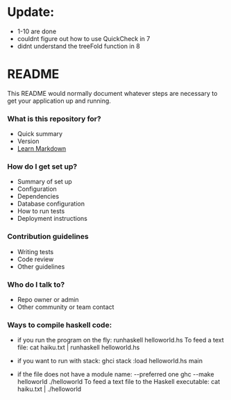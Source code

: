 # Update: #
 * 1-10 are done 
 * couldnt figure out how to use QuickCheck in 7  
 * didnt understand the treeFold function in 8

# README #

This README would normally document whatever steps are necessary to get your application up and running.

### What is this repository for? ###

* Quick summary
* Version
* [Learn Markdown](https://bitbucket.org/tutorials/markdowndemo)

### How do I get set up? ###

* Summary of set up
* Configuration
* Dependencies
* Database configuration
* How to run tests
* Deployment instructions

### Contribution guidelines ###

* Writing tests
* Code review
* Other guidelines

### Who do I talk to? ###

* Repo owner or admin
* Other community or team contact

### Ways to compile haskell code:

* if you run the program on the fly:
  runhaskell helloworld.hs
  To feed a text file:
  cat haiku.txt | runhaskell helloworld.hs


* if you want to run with stack:
  ghci stack
  :load helloworld.hs
  main

* if the file does not have a module name: --preferred one
  ghc --make helloworld
  ./helloworld
  To feed a text file to the Haskell executable:
  cat haiku.txt | ./helloworld
